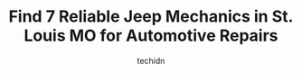 ---
layout: ampstory
image: https://images.unsplash.com/photo-1637160969382-6562ca0d1435?ixlib=rb-4.0.3&ixid=MnwxMjA3fDB8MHxwaG90by1wYWdlfHx8fGVufDB8fHx8&auto=format&fit=crop&w=640&h=853&q=80
author: techidn
featured: false
description: For top-quality automotive repairs and maintenance, visit the 7 best Jeep Mechanic in St. Louis MO, USA. Their reputation for excellence and their dedication to customer satisfaction make th
title: Find 7 Reliable Jeep Mechanics in St. Louis MO for Automotive Repairs
cover:
   title: Find 7 Reliable Jeep Mechanics in St. Louis MO for Automotive Repairs
   subtitle: Rickpate
   background: https://images.unsplash.com/photo-1637160969382-6562ca0d1435?ixlib=rb-4.0.3&ixid=MnwxMjA3fDB8MHxwaG90by1wYWdlfHx8fGVufDB8fHx8&auto=format&fit=crop&w=640&h=853&q=80

pages: 
 - layout: thirds
   top: <h1>#1 Fairway Automotive</h1>
   bottom: "<p>They took the time to LISTEN so they could address my issues, had excellent communication, and did the work right. You are working with a mechanic, someone who knows cars</p>"
   background: https://www.knot35.com/toplist/wp-content/uploads/2023/06/best-jeep-mechanic-1-in-st-louis-mo-1685837048.jpeg
   backgroundblur: true
 - layout: thirds
   top: <h1>#2 Spirit One Automotive</h1>
   bottom: "<p>7900 Gravois Rd, St. Louis, MO 63123, United States</p>"
   background: https://www.knot35.com/toplist/wp-content/uploads/2023/06/best-jeep-mechanic-2-in-st-louis-mo-1685837048.jpeg
   cta:
      link: https://www.knot35.com/toplist/find-7-reliable-jeep-mechanics-in-st-louis-mo-for-automotive-repairs/
      text: Find 7 Reliable Jeep Mechanics in St. Louis MO for Automotive Repairs
 - layout: thirds
   top: <h1>#3 Columbia Auto Repair</h1>
   bottom: "<p>5335 Southwest Ave, St. Louis, MO 63139, United States</p>"
   background: https://www.knot35.com/toplist/wp-content/uploads/2023/06/best-jeep-mechanic-3-in-st-louis-mo-1685837049.jpeg
   cta:
      link: https://www.knot35.com/toplist/find-7-reliable-jeep-mechanics-in-st-louis-mo-for-automotive-repairs/
      text: Find 7 Reliable Jeep Mechanics in St. Louis MO for Automotive Repairs
 - layout: thirds
   top: <h1>#4 St. Louis Auto & Truck Repair, Inc.</h1>
   bottom: "<p>2701 Delmar Blvd, St. Louis, MO 63103, United States</p>"
   background: https://images.unsplash.com/photo-1618005182384-a83a8bd57fbe?ixlib=rb-4.0.3&ixid=MnwxMjA3fDB8MHxwaG90by1wYWdlfHx8fGVufDB8fHx8&auto=format&fit=crop&w=640&h=853&q=80
   cta:
      link: https://www.knot35.com/toplist/find-7-reliable-jeep-mechanics-in-st-louis-mo-for-automotive-repairs/
      text: Find 7 Reliable Jeep Mechanics in St. Louis MO for Automotive Repairs
 - layout: thirds
   top: <h1>#5 Doc Holloways Auto Repair</h1>
   bottom: "<p>6000 S Grand Blvd, St. Louis, MO 63111, United States</p>"
   background: https://images.unsplash.com/photo-1614648718611-0635f29016cb?ixlib=rb-4.0.3&ixid=MnwxMjA3fDB8MHxwaG90by1wYWdlfHx8fGVufDB8fHx8&auto=format&fit=crop&w=640&h=853&q=80
   cta:
      link: https://www.knot35.com/toplist/find-7-reliable-jeep-mechanics-in-st-louis-mo-for-automotive-repairs/
      text: Find 7 Reliable Jeep Mechanics in St. Louis MO for Automotive Repairs
 - layout: thirds
   top: <h1>#6 Jamco - (Japanese Auto Maintenance Co)</h1>
   bottom: "<p>5601 Southwest Ave, St. Louis, MO 63139, United States</p>"
   background: https://images.unsplash.com/photo-1615749413727-825b59a857b5?ixlib=rb-4.0.3&ixid=MnwxMjA3fDB8MHxwaG90by1wYWdlfHx8fGVufDB8fHx8&auto=format&fit=crop&w=640&h=853&q=80
   cta:
      link: https://www.knot35.com/toplist/find-7-reliable-jeep-mechanics-in-st-louis-mo-for-automotive-repairs/
      text: Find 7 Reliable Jeep Mechanics in St. Louis MO for Automotive Repairs
 - layout: thirds
   top: <h1>#7 Hartmanns Auto Center & Wrecker</h1>
   bottom: "<p>3301 Sublette Ave, St. Louis, MO 63139, United States</p>"
   background: https://images.unsplash.com/photo-1489694553447-4c9339da310d?ixlib=rb-4.0.3&ixid=MnwxMjA3fDB8MHxwaG90by1wYWdlfHx8fGVufDB8fHx8&auto=format&fit=crop&w=640&h=853&q=80
   cta:
      link: https://www.knot35.com/toplist/find-7-reliable-jeep-mechanics-in-st-louis-mo-for-automotive-repairs/
      text: Find 7 Reliable Jeep Mechanics in St. Louis MO for Automotive Repairs
 - layout: thirds
   middle: Continue reading...
   background: https://images.unsplash.com/photo-1541356665065-22676f35dd40?ixlib=rb-4.0.3&ixid=MnwxMjA3fDB8MHxwaG90by1wYWdlfHx8fGVufDB8fHx8&auto=format&fit=crop&w=640&h=853&q=80
   cta:
      link: https://www.knot35.com/toplist/find-7-reliable-jeep-mechanics-in-st-louis-mo-for-automotive-repairs/
      text: Find 7 Reliable Jeep Mechanics in St. Louis MO for Automotive Repairs
      
---